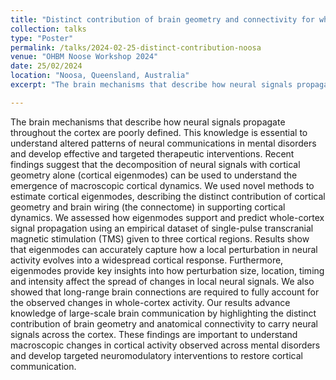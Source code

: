 ```yaml
---
title: "Distinct contribution of brain geometry and connectivity for whole-cortex communication"
collection: talks
type: "Poster"
permalink: /talks/2024-02-25-distinct-contribution-noosa
venue: "OHBM Noose Workshop 2024"
date: 25/02/2024
location: "Noosa, Queensland, Australia"
excerpt: "The brain mechanisms that describe how neural signals propagate throughout the cortex are poorly defined. This knowledge is essential to understand altered patterns of neural communications in mental disorders and develop effective and targeted therapeutic interventions. Recent findings suggest that the decomposition of neural signals with cortical geometry alone (cortical eigenmodes) can be used to understand the emergence of macroscopic cortical dynamics. We used novel methods to estimate cortical eigenmodes, describing the distinct contribution of cortical geometry and brain wiring (the connectome) in supporting cortical dynamics. We assessed how eigenmodes support and predict whole-cortex signal propagation using an empirical dataset of single-pulse transcranial magnetic stimulation (TMS) given to three cortical regions. Results show that eigenmodes can accurately capture how a local perturbation in neural activity evolves into a widespread cortical response. Furthermore, eigenmodes provide key insights into how perturbation size, location, timing and intensity affect the spread of changes in local neural signals. We also showed that long-range brain connections are required to fully account for the observed changes in whole-cortex activity. Our results advance knowledge of large-scale brain communication by highlighting the distinct contribution of brain geometry and anatomical connectivity to carry neural signals across the cortex. These findings are important to understand macroscopic changes in cortical activity observed across mental disorders and develop targeted neuromodulatory interventions to restore cortical communication."

---
```


The brain mechanisms that describe how neural signals propagate throughout the cortex are poorly defined. This knowledge is essential to understand altered patterns of neural communications in mental disorders and develop effective and targeted therapeutic interventions. Recent findings suggest that the decomposition of neural signals with cortical geometry alone (cortical eigenmodes) can be used to understand the emergence of macroscopic cortical dynamics. We used novel methods to estimate cortical eigenmodes, describing the distinct contribution of cortical geometry and brain wiring (the connectome) in supporting cortical dynamics. We assessed how eigenmodes support and predict whole-cortex signal propagation using an empirical dataset of single-pulse transcranial magnetic stimulation (TMS) given to three cortical regions. Results show that eigenmodes can accurately capture how a local perturbation in neural activity evolves into a widespread cortical response. Furthermore, eigenmodes provide key insights into how perturbation size, location, timing and intensity affect the spread of changes in local neural signals. We also showed that long-range brain connections are required to fully account for the observed changes in whole-cortex activity. Our results advance knowledge of large-scale brain communication by highlighting the distinct contribution of brain geometry and anatomical connectivity to carry neural signals across the cortex. These findings are important to understand macroscopic changes in cortical activity observed across mental disorders and develop targeted neuromodulatory interventions to restore cortical communication.